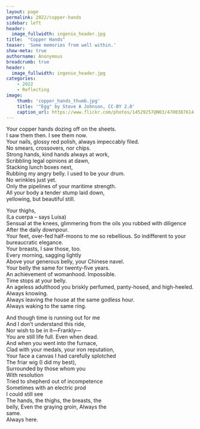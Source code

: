 ```yaml
---
layout: page
permalink: 2022/copper-hands
sidebar: left
header:
  image_fullwidth: ingenio_header.jpg
title:  "Copper Hands"
teaser: 'Some memories from well within.'
show-meta: true
authorname: Anonymous
breadcrumb: true
header:
  image_fullwidth: ingenio_header.jpg
categories:
    - 2022
    - Reflecting
image:
    thumb: 'copper_hands_thumb.jpg'
    title: '"Egg" by Steve A Johnson, CC-BY 2.0'
    caption_url: https://www.flickr.com/photos/14529257@N03/4700387614
---
```

Your copper hands dozing off on the sheets.<br />
I saw them then. I see them now. <br />
Your nails, glossy red polish, always impeccably filed. <br />
No smears, crossovers, nor chips. <br />
Strong hands, kind hands always at work,  <br />
Scribbling legal opinions at dawn, <br />
Stacking lunch boxes next, <br />
Rubbing my angry belly. I used to be your drum. <br />
No wrinkles just yet. <br />
Only the pipelines of your maritime strength. <br />
All your body a tender stump laid down,<br />
yellowing, but beautiful still. <br />

Your thighs, <br />
(La cuerpa – says Luisa) <br />
Sensual at the knees, glimmering from the oils you rubbed with diligence <br />
After the daily downpour. <br />
Your feet, over-fed half-moons to me so rebellious. So indifferent to your bureaucratic elegance. <br />
Your breasts, I saw those, too.  <br />
Every morning, sagging lightly  <br />
Above your generous belly, your Chinese navel. <br />
Your belly the same for twenty-five years. <br />
An achievement of womanhood. Impossible. <br />
Time stops at your belly. <br />
An ageless adulthood you briskly perfumed, panty-hosed, and high-heeled. <br />
Always knowing. <br />
Always leaving the house at the same godless hour. <br />
Always waking to the same ring. 
 
And though time is running out for me  <br />
And I don’t understand this ride,  <br />
Nor wish to be in it—Frankly— <br />
You are still life full. Even when dead. <br />
And when you went into the furnace, <br />
Clad with your medals, your iron reputation, <br />
Your face a canvas I had carefully splotched  <br />
The friar wig (I did my best), <br />
Surrounded by those whom you <br />
With resolution <br />
Tried to shepherd out of incompetence <br />
Sometimes with an electric prod <br />
I could still see  <br />
The hands, the thighs, the breasts, the <br />
belly, Even the graying groin, Always the <br />
same. <br />
Always here.